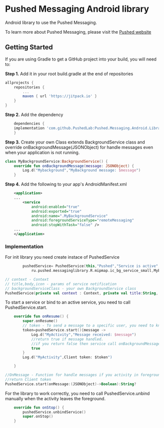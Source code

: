 # Pushed Messaging Android library

Android library to use the Pushed Messaging.

To learn more about Pushed Messaging, please visit the [Pushed website](https://pushed.ru)

## Getting Started

If you are using Gradle to get a GitHub project into your build, you will need to:

**Step 1.** Add it in your root build.gradle at the end of repositories 

```gradle
allprojects {
	repositories {
		...
		maven { url 'https://jitpack.io' }
	}
}
```

**Step 2.** Add the dependency

```gradle
    dependencies {
	implementation 'com.github.PushedLab:Pushed.Messaging.Android.Library:1.2.0'
    }
``` 

**Step 3.** Create your own Class extends BackgroundService class and override onBackgroundMessage(JSONObject) 
for handle messages even when your application is not running.

```kotlin
class MyBackgroundService:BackgroundService() {
    override fun onBackgroundMessage(message: JSONObject) {
        Log.d("Mybackground","MyBackground message: $message")
    }
```

**Step 4.** Add the following to your app's AndroidManifest.xml

```xml
    <application>
    ...
        <service
            android:enabled="true"
            android:exported="true"
            android:name=".MyBackgroundService"
            android:foregroundServiceType="remoteMessaging"
            android:stopWithTask="false" />
    ...
    </application>
```

### Implementation

For init library you need create instace of PushedService 

```kotlin
        pushedService= PushedService(this,"Pushed","Service is active",
            ru.pushed.messaginglibrary.R.mipmap.ic_bg_service_small,MyBackgroundService::class.java)
```

```kotlin
// context - Context
// title,body,icon - params of service notification
// backgroundServiceClass - your own BackgroundService class
PushedService(private val context : Context, private val title:String, private val body:String, private val icon:Int, private val backgroundServiceClass: Class<*>);

```

To start a service or bind to an active service, you need to call PushedService.start.

```kotlin
    override fun onResume() {
        super.onResume()
        // token - To send a message to a specific user, you need to know his Client token.
        token=pushedService.start(){message ->
            Log.d("MyActivity","Message received: $message")
            //return true if message handled.
            //if you return false then service call onBackgroundMessage.
            true
        }
        Log.d("MyActivity",Client token: $token")

    }
```

```kotlin
//OnMessage - Function for handle messages if you activity in foreground
//return Client token
PushedService.start(onMessage:(JSONObject)->Boolean):String?
```

For the library to work correctly, you need to call PushedService.unbind manually when the activity leaves the foreground.

```kotlin
    override fun onStop() {
        pushedService.unbindService()
        super.onStop()
    }
```



